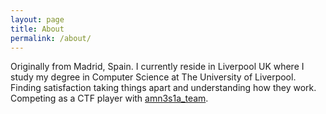 ```yaml
---
layout: page
title: About
permalink: /about/
---
```

Originally from Madrid, Spain. I currently reside in Liverpool UK where I study my degree in Computer Science at The University of Liverpool. Finding satisfaction taking things apart and understanding how they work. Competing as a CTF player with [amn3s1a_team](http://amn3s1a.com/).
